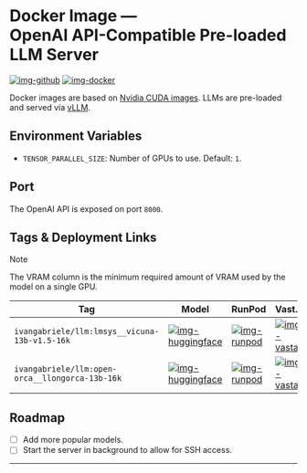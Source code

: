# Docker Image ―<br />OpenAI API-Compatible Pre-loaded LLM Server

[![img-github]][link-github]
[![img-docker]][link-docker]

Docker images are based on [Nvidia CUDA images](https://hub.docker.com/r/nvidia/cuda).
LLMs are pre-loaded and served via [vLLM](https://github.com/vllm-project/vllm).

## Environment Variables

- `TENSOR_PARALLEL_SIZE`: Number of GPUs to use. Default: `1`.

## Port

The OpenAI API is exposed on port `8000`.

## Tags & Deployment Links

> [!NOTE]  
> The VRAM column is the minimum required amount of VRAM used by the model on a single GPU.

| Tag                                             | Model                                                                    | RunPod                                                                  | Vast.ai                                                                                           | VRAM |
| ----------------------------------------------- | ------------------------------------------------------------------------ | ----------------------------------------------------------------------- | ------------------------------------------------------------------------------------------------- | ---- |
| `ivangabriele/llm:lmsys__vicuna-13b-v1.5-16k`   | [![img-huggingface]](https://huggingface.co/lmsys/vicuna-13b-v1.5-16k)   | [![img-runpod]](https://runpod.io/gsc?template=7qj5x0er29&ref=s0k66ov1) | [![img-vastai]](https://cloud.vast.ai/?ref_id=46067&template_id=2e645ca0121df6858ca25e73938d118e) | 26GB |
| `ivangabriele/llm:open-orca__llongorca-13b-16k` | [![img-huggingface]](https://huggingface.co/Open-Orca/LlongOrca-13B-16k) | [![img-runpod]](https://runpod.io/gsc?template=b4fx781ink&ref=s0k66ov1) | [![img-vastai]](https://cloud.vast.ai/?ref_id=46067&template_id=6ab428f190858336446c2ee38ceb2cc6) | 26GB |

## Roadmap

- [ ] Add more popular models.
- [ ] Start the server in background to allow for SSH access.

---

[img-docker]: https://img.shields.io/docker/pulls/ivangabriele/llm?style=for-the-badge
[img-github]: https://img.shields.io/badge/Github-Repo-black?logo=github&style=for-the-badge
[img-github-actions]: https://img.shields.io/github/actions/workflow/status/ivangabriele/docker-llm/main.yml?branch=main&style=for-the-badge
[img-huggingface]: https://img.shields.io/badge/README-ffd21e?style=for-the-badge
[img-runpod]: https://img.shields.io/badge/Deploy-673ab7?style=for-the-badge
[img-vastai]: https://img.shields.io/badge/Deploy-000000?style=for-the-badge

[link-docker]: https://hub.docker.com/r/ivangabriele/llm
[link-github]: https://github.com/ivangabriele/docker-llm
[link-github-actions]: https://github.com/ivangabriele/docker-llm/actions/workflows/main.yml
